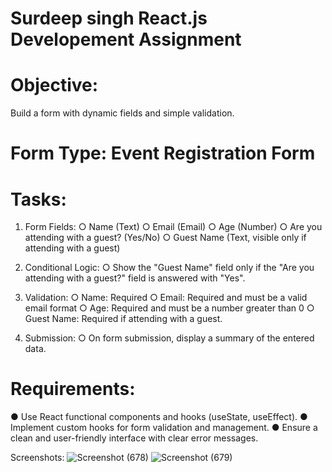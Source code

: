 # Surdeep singh React.js Developement Assignment

# Objective: 
Build a form with dynamic fields and simple validation.

# Form Type: Event Registration Form

# Tasks:
1. Form Fields:
○ Name (Text)
○ Email (Email)
○ Age (Number)
○ Are you attending with a guest? (Yes/No)
○ Guest Name (Text, visible only if attending with a guest)

2. Conditional Logic:
○ Show the "Guest Name" field only if the "Are you attending with a guest?"
field is answered with "Yes".

3. Validation:
○ Name: Required
○ Email: Required and must be a valid email format
○ Age: Required and must be a number greater than 0
○ Guest Name: Required if attending with a guest.

4. Submission:
○ On form submission, display a summary of the entered data.

# Requirements:
● Use React functional components and hooks (useState, useEffect).
● Implement custom hooks for form validation and management.
● Ensure a clean and user-friendly interface with clear error messages.

Screenshots:
![Screenshot (678)](https://github.com/sachindolase/event-registration-form/assets/125812863/2d555172-8761-4b7d-9425-f928a3b49a21)
![Screenshot (679)](https://github.com/sachindolase/event-registration-form/assets/125812863/e7052a02-1644-43e3-9f76-53568242c193)


